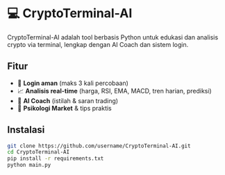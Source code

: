 # 💻 CryptoTerminal-AI

CryptoTerminal-AI adalah tool berbasis Python untuk edukasi dan analisis crypto via terminal, lengkap dengan AI Coach dan sistem login.

## Fitur
- 🔐 **Login aman** (maks 3 kali percobaan)
- 📈 **Analisis real-time** (harga, RSI, EMA, MACD, tren harian, prediksi)
- 🤖 **AI Coach** (istilah & saran trading)
- 🧠 **Psikologi Market** & tips praktis

## Instalasi
```bash
git clone https://github.com/username/CryptoTerminal-AI.git
cd CryptoTerminal-AI
pip install -r requirements.txt
python main.py
